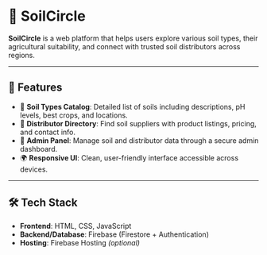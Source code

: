 # 🌱 SoilCircle

**SoilCircle** is a web platform that helps users explore various soil types, their agricultural suitability, and connect with trusted soil distributors across regions.

---

## 🚀 Features

- 🧪 **Soil Types Catalog**: Detailed list of soils including descriptions, pH levels, best crops, and locations.
- 🛒 **Distributor Directory**: Find soil suppliers with product listings, pricing, and contact info.
- 🔐 **Admin Panel**: Manage soil and distributor data through a secure admin dashboard.
- 🌍 **Responsive UI**: Clean, user-friendly interface accessible across devices.

---

## 🛠️ Tech Stack

- **Frontend**: HTML, CSS, JavaScript  
- **Backend/Database**: Firebase (Firestore + Authentication)  
- **Hosting**: Firebase Hosting *(optional)*
